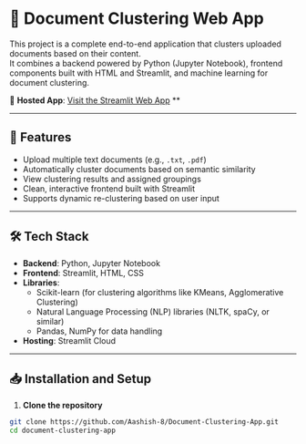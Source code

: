 # 📄 Document Clustering Web App

This project is a complete end-to-end application that clusters uploaded documents based on their content.  
It combines a backend powered by Python (Jupyter Notebook), frontend components built with HTML and Streamlit, and machine learning for document clustering.

🔗 **Hosted App**: [Visit the Streamlit Web App](#) **

---

## 🚀 Features

- Upload multiple text documents (e.g., `.txt`, `.pdf`)
- Automatically cluster documents based on semantic similarity
- View clustering results and assigned groupings
- Clean, interactive frontend built with Streamlit
- Supports dynamic re-clustering based on user input

---

## 🛠 Tech Stack

- **Backend**: Python, Jupyter Notebook
- **Frontend**: Streamlit, HTML, CSS
- **Libraries**:
  - Scikit-learn (for clustering algorithms like KMeans, Agglomerative Clustering)
  - Natural Language Processing (NLP) libraries (NLTK, spaCy, or similar)
  - Pandas, NumPy for data handling
- **Hosting**: Streamlit Cloud

---

## 📥 Installation and Setup

1. **Clone the repository**  
```bash
git clone https://github.com/Aashish-8/Document-Clustering-App.git
cd document-clustering-app
